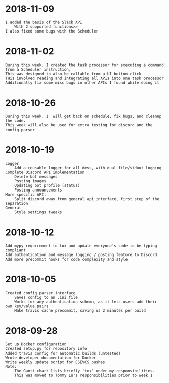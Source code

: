 # 2018-11-09
    I added the basis of the Slack API
        With 2 supported functions>>
    I also fixed some bugs with the Scheduler
# 2018-11-02
    During this week, I created the task processor for executing a command from a Scheduler instruction,
    This was designed to also be callable from a UI button click
    THis involved reading and integrating all APIs into one task processor
    Additionally fix some misc bugs in other APIs I found while doing it
# 2018-10-26
    During this week, I  will get back on schedule, fix bugs, and cleanup the code.
    This week will also be used for extra testing for discord and the config parser
# 2018-10-19
    Logger
        Add a reusable logger for all devs, with dual file/stdout logging
    Complete Discord API implementation
        Delete bot messages
        Posting images
        Updating bot profile (status)
        Posting announcements
    More specific API:
        Split discord away from general api_interface, first step of the separation
    General
        Style settings tweaks
# 2018-10-12
    Add mypy requirement to tox and update everyone's code to be typing-compliant
    Add authentication and message logging / posting feature to Discord
    Add more precommit hooks for code complexity and style
# 2018-10-05
    Created config parser interface
        Saves config to an .ini file
        Works for any authentication schema, as it lets users add their own key/value pairs
        Make travis cache precommit, saving us 2 minutes per build
# 2018-09-28
    Set up Docker configuration
    Created setup.py for repository info
    Added travis config for automatic builds (untested)
    Wrote developer documentation for Docker
    Write weekly update script for CSEVCS pushes
    Note:
        The Gantt chart lists briefly 'tox' under my responsibilities.
        This was moved to Tommy Lu's responsibilities prior to week 1
